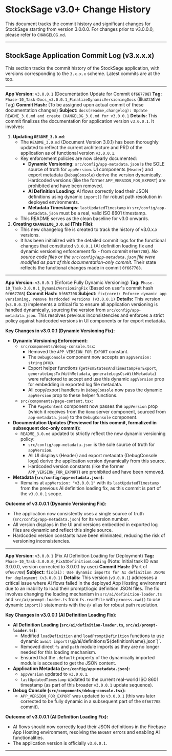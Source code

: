 
# StockSage v3.0+ Change History

This document tracks the commit history and significant changes for StockSage starting from version 3.0.0.0.
For changes prior to v3.0.0.0, please refer to `CHANGELOG.md`.

---
## StockSage Application Commit Log (v3.x.x.x)

This section tracks the commit history of the StockSage application, with versions corresponding to the `3.x.x.x` scheme. Latest commits are at the top.

---
**App Version:** `v3.0.0.1` (Documentation Update for Commit `0f667708`)
**Tag:** `Phase-10_Task-Docs_v3.0.0.1_FinalizeDynamicVersioningDocs` (Illustrative Tag)
**Commit Hash:** (To be assigned upon actual commit of these documentation changes)
**Subject:** `docs(readme,changelog): Update README_3.0.md and create CHANGELOG_3.0.md for v3.0.0.1`
**Details:**
This commit finalizes the documentation for application version `v3.0.0.1`. It involves:
1.  **Updating `README_3.0.md`**:
    *   The `README_3.0.md` (Document Version 3.0.1) has been thoroughly updated to reflect the current architecture and PRD of the application as of functional version `v3.0.0.1`.
    *   Key enforcement policies are now clearly documented:
        *   **Dynamic Versioning:** `src/config/app-metadata.json` is the SOLE source of truth for `appVersion`. UI components (`Header`) and export metadata (`DebugConsole`) derive the version dynamically. Hardcoded versions (like the former `APP_VERSION_FOR_EXPORT`) are prohibited and have been removed.
        *   **AI Definition Loading:** AI flows correctly load their JSON definitions using dynamic `import()` for robust path resolution in deployed environments.
        *   **Metadata Timestamps:** `lastUpdatedTimestamp` in `src/config/app-metadata.json` must be a real, valid ISO 8601 timestamp.
    *   This README serves as the clean baseline for v3.0 onwards.
2.  **Creating `CHANGELOG_3.0.md` (This File)**:
    *   This new changelog file is created to track the history of v3.0.x.x versions.
    *   It has been initialized with the detailed commit logs for the functional changes that constituted `v3.0.0.1` (AI definition loading fix and dynamic versioning enforcement fix - from commit `0f667708`).
*No source code files or the `src/config/app-metadata.json` file were modified as part of this documentation-only commit.* Their state reflects the functional changes made in commit `0f667708`.

---
**App Version:** `v3.0.0.1` (Enforce Fully Dynamic Versioning)
**Tag:** `Phase-10_Task-3.0.0.1_DynamicVersioningFix` (Based on user's commit hash `0f667708`)
**Commit Hash:** `0f667708`
**Subject:** `fix(core): Enforce dynamic app versioning, remove hardcoded versions (v3.0.0.1)`
**Details:**
This version (`v3.0.0.1`) implements a critical fix to ensure all application versioning is handled dynamically, sourcing the version from `src/config/app-metadata.json`. This resolves previous inconsistencies and enforces a strict policy against hardcoded versions in UI components or for export metadata.

**Key Changes in v3.0.0.1 (Dynamic Versioning Fix):**

*   **Dynamic Versioning Enforcement:**
    *   `src/components/debug-console.tsx`:
        *   Removed the `APP_VERSION_FOR_EXPORT` constant.
        *   The `DebugConsole` component now accepts an `appVersion: string` prop.
        *   Export helper functions (`getFsmStatesAndTimestampForExport`, `generateLogsTxtWithMetadata`, `generateLogsCsvWithMetadata`) were refactored to accept and use this dynamic `appVersion` prop for embedding in exported log file metadata.
        *   All copy/export handlers in `DebugConsole` now pass the dynamic `appVersion` prop to these helper functions.
    *   `src/components/page-content.tsx`:
        *   The `PageContent` component now passes the `appVersion` prop (which it receives from the `Home` server component, sourced from `app-metadata.json`) to the `DebugConsole` component.
*   **Documentation Updates (Previewed for this commit, formalized in subsequent doc-only commit):**
    *   `README_3.0.md` updated to strictly reflect the new dynamic versioning policy:
        *   `src/config/app-metadata.json` is the sole source of truth for `appVersion`.
        *   All UI displays (Header) and export metadata (DebugConsole logs) derive the application version dynamically from this source.
        *   Hardcoded version constants (like the former `APP_VERSION_FOR_EXPORT`) are prohibited and have been removed.
*   **Metadata (`src/config/app-metadata.json`):**
    *   Remains at `appVersion: "v3.0.0.1"` with its `lastUpdatedTimestamp` from the previous AI definition loading fix, as this commit is part of the `v3.0.0.1` scope.

**Outcome of v3.0.0.1 (Dynamic Versioning Fix):**
*   The application now consistently uses a single source of truth (`src/config/app-metadata.json`) for its version number.
*   All version displays in the UI and versions embedded in exported log files are dynamic and reflect this single source.
*   Hardcoded version constants have been eliminated, reducing the risk of versioning inconsistencies.

---
**App Version:** `v3.0.0.1` (Fix AI Definition Loading for Deployment)
**Tag:** `Phase-10_Task-3.0.0.0_FixAIDefinitionLoading` (Note: Initial task ID was 3.0.0.0, version corrected to 3.0.0.1 by user)
**Commit Hash:** (Part of `0f667708`)
**Subject:** `fix(ai): Use dynamic imports for AI definition JSONs for deployment (v3.0.0.1)`
**Details:**
This version (`v3.0.0.1`) addresses a critical issue where AI flows failed in the deployed App Hosting environment due to an inability to load their prompt/logic definition JSON files. The fix involves changing the loading mechanism in `src/ai/definition-loader.ts` and `src/ai/prompt-loader.ts` from `fs.readFile` with `process.cwd()` to use dynamic `import()` statements with the `@/` alias for robust path resolution.

**Key Changes in v3.0.0.1 (AI Definition Loading Fix):**

*   **AI Definition Loading (`src/ai/definition-loader.ts`, `src/ai/prompt-loader.ts`):**
    *   Modified `loadDefinition` and `loadPromptDefinition` functions to use dynamic `await import(\`@/ai/definitions/\${definitionName}.json\`)`.
    *   Removed direct `fs` and `path` module imports as they are no longer needed for this loading mechanism.
    *   Ensured that the `.default` property of the dynamically imported module is accessed to get the JSON content.
*   **Application Metadata (`src/config/app-metadata.json`):**
    *   `appVersion` updated to `v3.0.0.1`.
    *   `lastUpdatedTimestamp` updated to the current real-world ISO 8601 timestamp (as part of this broader `v3.0.0.1` update sequence).
*   **Debug Console (`src/components/debug-console.tsx`):**
    *   `APP_VERSION_FOR_EXPORT` was updated to `v3.0.0.1` (this was later corrected to be fully dynamic in a subsequent part of the `0f667708` commit).

**Outcome of v3.0.0.1 (AI Definition Loading Fix):**
*   AI flows should now correctly load their JSON definitions in the Firebase App Hosting environment, resolving the `ENOENT` errors and enabling AI functionalities.
*   The application version is officially `v3.0.0.1`.

---
